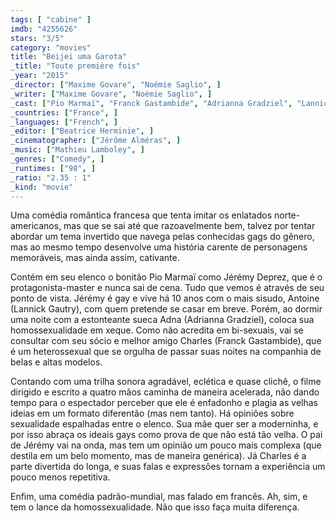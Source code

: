 ```yaml
---
tags: [ "cabine" ]
imdb: "4255626"
stars: "3/5"
category: "movies"
title: "Beijei uma Garota"
_title: "Toute première fois"
_year: "2015"
_director: ["Maxime Govare", "Noémie Saglio", ]
_writer: ["Maxime Govare", "Noémie Saglio", ]
_cast: ["Pio Marmaï", "Franck Gastambide", "Adrianna Gradziel", "Lannick Gautry", "Camille Cottin", "Frédéric Pierrot", "Isabelle Candelier", "Nicole Ferroni", "Etienne Guiraud", ]
_countries: ["France", ]
_languages: ["French", ]
_editor: ["Beatrice Herminie", ]
_cinematographer: ["Jérôme Alméras", ]
_music: ["Mathieu Lamboley", ]
_genres: ["Comedy", ]
_runtimes: ["98", ]
_ratio: "2.35 : 1"
_kind: "movie"
---
```

Uma comédia romântica francesa que tenta imitar os enlatados norte-americanos, mas que se sai até que razoavelmente bem, talvez por tentar abordar um tema invertido que navega pelas conhecidas gags do gênero, mas ao mesmo tempo desenvolve uma história carente de personagens memoráveis, mas ainda assim, cativante.

Contém em seu elenco o bonitão Pio Marmaï como Jérémy Deprez, que é o protagonista-master e nunca sai de cena. Tudo que vemos é através de seu ponto de vista. Jérémy é gay e vive há 10 anos com o mais sisudo, Antoine (Lannick Gautry), com quem pretende se casar em breve. Porém, ao dormir uma noite com a estonteante sueca Adna (Adrianna Gradziel), coloca sua homossexualidade em xeque. Como não acredita em bi-sexuais, vai se consultar com seu sócio e melhor amigo Charles (Franck Gastambide), que é um heterossexual que se orgulha de passar suas noites na companhia de belas e altas modelos.

Contando com uma trilha sonora agradável, eclética e quase clichê, o filme dirigido e escrito a quatro mãos caminha de maneira acelerada, não dando tempo para o espectador perceber que ele é enfadonho e plagia as velhas ideias em um formato diferentão (mas nem tanto). Há opiniões sobre sexualidade espalhadas entre o elenco. Sua mãe quer ser a moderninha, e por isso abraça os ideais gays como prova de que não está tão velha. O pai de Jérémy vai na onda, mas tem um opinião um pouco mais complexa (que destila em um belo momento, mas de maneira genérica). Já Charles é a parte divertida do longa, e suas falas e expressões tornam a experiência um pouco menos repetitiva.

Enfim, uma comédia padrão-mundial, mas falado em francês. Ah, sim, e tem o lance da homossexualidade. Não que isso faça muita diferença.
